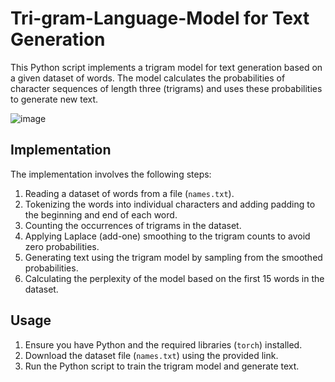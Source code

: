# Tri-gram-Language-Model for Text Generation

This Python script implements a trigram model for text generation based on a given dataset of words. The model calculates the probabilities of character sequences of length three (trigrams) and uses these probabilities to generate new text.

![image](https://github.com/SaadElDine/Tri-gram-Language-Model/assets/113860522/21ffa5a0-b11e-47ca-95b4-3caf1c53b386)


## Implementation

The implementation involves the following steps:

1. Reading a dataset of words from a file (`names.txt`).
2. Tokenizing the words into individual characters and adding padding to the beginning and end of each word.
3. Counting the occurrences of trigrams in the dataset.
4. Applying Laplace (add-one) smoothing to the trigram counts to avoid zero probabilities.
5. Generating text using the trigram model by sampling from the smoothed probabilities.
6. Calculating the perplexity of the model based on the first 15 words in the dataset.

## Usage

1. Ensure you have Python and the required libraries (`torch`) installed.
2. Download the dataset file (`names.txt`) using the provided link.
3. Run the Python script to train the trigram model and generate text.

